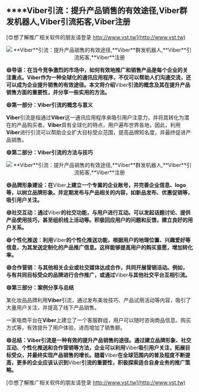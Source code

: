 ## ****Viber**引流：提升产品销售的有效途径,**Viber**群发机器人,**Viber**引流拓客,**Viber**注册**

[😍想了解推广相关软件的朋友请登录 http://www.vst.tw](http://www.vst.tw)

 <center><img src="https://vst.tw/MP4/tuiguang/png/8.png" alt="**Viber**引流：提升产品销售的有效途径,**Viber**群发机器人,**Viber**引流拓客,**Viber**注册"></center>

**😄导语：在当今竞争激烈的市场中，如何有效地推广和销售产品是每个企业的关注重点。**Viber**作为一种全球化的通讯应用程序，不仅可以帮助人们沟通交流，还可以成为企业提升销售的有效途径。本文将介绍**Viber**引流的概念及其在提升产品销售方面的重要性，并分享一些实用的方法。**

**😄第一部分：**Viber**引流的概念与意义**

**Viber**引流是指通过**Viber**这一通讯应用程序来吸引用户注意力，并将其转化为潜在的产品购买者。**Viber**具有全球化的特点，用户遍布世界各地，因此，利用**Viber**进行引流可以帮助企业扩大目标受众范围，提高品牌知名度，并最终促进产品销售。

**😄第二部分：**Viber**引流的方法与技巧**

 <center><img src="https://vst.tw/MP4/tuiguang/png/8.png" alt="**Viber**引流：提升产品销售的有效途径,**Viber**群发机器人,**Viber**引流拓客,**Viber**注册"></center>

**😄品牌形象建设：在**Viber**上建立一个专属的企业账号，并完善企业信息、logo等，以树立品牌形象。并定期发布与产品相关的内容，如新品发布、优惠促销等，吸引用户关注。**

**😄社交互动：通过**Viber**的社交功能，与用户进行互动。可以发起话题讨论、提供产品使用技巧，甚至组织线上活动等。积极回应用户的问题和反馈，建立良好的用户关系。**

**😄个性化推送：利用**Viber**的个性化推送功能，根据用户的地理位置、兴趣爱好等信息，为其发送定制化的产品推广信息。这样能够提高用户的购买意愿，增加转化率。**

**😄合作营销：与其他相关企业或社交媒体达成合作，共同开展营销活动。例如，与有共同目标受众的品牌进行合作推广，或通过**Viber**与其他社交平台互相引流。**

**😄第三部分：案例分享与总结**

某化妆品品牌利用**Viber**引流，通过发布美妆技巧、产品试用活动等内容，吸引了大量用户关注，并提高了线下产品销售。

一家电商平台在**Viber**上建立了一个客服群组，用户可以随时咨询商品信息、购买方式等，有效提升了用户体验，进而增加了销售额。

**😄总结：**Viber**引流是一种有效的提升产品销售的途径。通过建立品牌形象、社交互动、个性化推送和合作营销等方法，企业可以利用**Viber**吸引用户关注，拓展目标受众，并最终实现产品销售的增长。随着**Viber**在全球范围内的普及程度不断提高，更多的企业应该认识到**Viber**引流的重要性，积极探索适合自身业务的推广策略。**

[😍想了解推广相关软件的朋友请登录 http://www.vst.tw](http://www.vst.tw)



